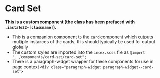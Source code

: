 # Card Set

**This is a custom component (the class has been prefaced with `.iastate22-[classname]`).**

- This is a companion component to the `card` component which outputs multiple instances of the cards, this should typically be used for output globally
- The custom styles are imported into the `index.scss` file as `@import "../components/card-set/card-set";`
- There is a paragraph-widget wrapper for these components for use in page context `<div class="paragraph-widget paragraph-widget--card-set">`
